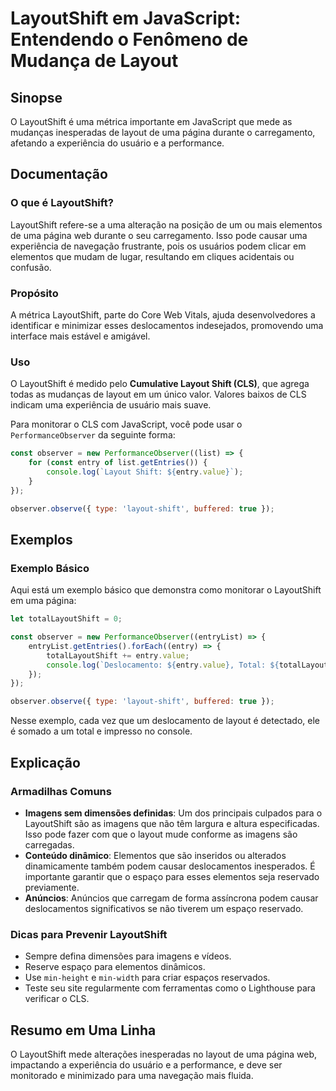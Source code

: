 <!--
Meta Description: # LayoutShift em JavaScript: Entendendo o Fenômeno de Mudança de Layout ## Sinopse O LayoutShift é uma métrica importante em JavaScript que mede as mu...
Meta Keywords: uma, que, layoutshift, layout, para
-->

# LayoutShift em JavaScript: Entendendo o Fenômeno de Mudança de Layout

## Sinopse
O LayoutShift é uma métrica importante em JavaScript que mede as mudanças inesperadas de layout de uma página durante o carregamento, afetando a experiência do usuário e a performance.

## Documentação
### O que é LayoutShift?
LayoutShift refere-se a uma alteração na posição de um ou mais elementos de uma página web durante o seu carregamento. Isso pode causar uma experiência de navegação frustrante, pois os usuários podem clicar em elementos que mudam de lugar, resultando em cliques acidentais ou confusão.

### Propósito
A métrica LayoutShift, parte do Core Web Vitals, ajuda desenvolvedores a identificar e minimizar esses deslocamentos indesejados, promovendo uma interface mais estável e amigável.

### Uso
O LayoutShift é medido pelo **Cumulative Layout Shift (CLS)**, que agrega todas as mudanças de layout em um único valor. Valores baixos de CLS indicam uma experiência de usuário mais suave.

Para monitorar o CLS com JavaScript, você pode usar o `PerformanceObserver` da seguinte forma:

```javascript
const observer = new PerformanceObserver((list) => {
    for (const entry of list.getEntries()) {
        console.log(`Layout Shift: ${entry.value}`);
    }
});

observer.observe({ type: 'layout-shift', buffered: true });
```

## Exemplos
### Exemplo Básico
Aqui está um exemplo básico que demonstra como monitorar o LayoutShift em uma página:

```javascript
let totalLayoutShift = 0;

const observer = new PerformanceObserver((entryList) => {
    entryList.getEntries().forEach((entry) => {
        totalLayoutShift += entry.value;
        console.log(`Deslocamento: ${entry.value}, Total: ${totalLayoutShift}`);
    });
});

observer.observe({ type: 'layout-shift', buffered: true });
```

Nesse exemplo, cada vez que um deslocamento de layout é detectado, ele é somado a um total e impresso no console.

## Explicação
### Armadilhas Comuns
- **Imagens sem dimensões definidas**: Um dos principais culpados para o LayoutShift são as imagens que não têm largura e altura especificadas. Isso pode fazer com que o layout mude conforme as imagens são carregadas.
- **Conteúdo dinâmico**: Elementos que são inseridos ou alterados dinamicamente também podem causar deslocamentos inesperados. É importante garantir que o espaço para esses elementos seja reservado previamente.
- **Anúncios**: Anúncios que carregam de forma assíncrona podem causar deslocamentos significativos se não tiverem um espaço reservado.

### Dicas para Prevenir LayoutShift
- Sempre defina dimensões para imagens e vídeos.
- Reserve espaço para elementos dinâmicos.
- Use `min-height` e `min-width` para criar espaços reservados.
- Teste seu site regularmente com ferramentas como o Lighthouse para verificar o CLS.

## Resumo em Uma Linha
O LayoutShift mede alterações inesperadas no layout de uma página web, impactando a experiência do usuário e a performance, e deve ser monitorado e minimizado para uma navegação mais fluida.
